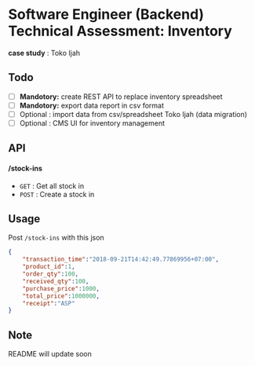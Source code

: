 # Software Engineer (Backend) Technical Assessment: Inventory

**case study** : Toko Ijah

## Todo
 - [ ] **Mandotory:** create REST API to replace inventory spreadsheet
 - [ ] **Mandotory:** export data report in csv format
 - [ ] Optional : import data from csv/spreadsheet Toko Ijah (data migration)
 - [ ] Optional : CMS UI for inventory management

## API

#### /stock-ins
* `GET` : Get all stock in
* `POST` : Create a stock in

## Usage

Post `/stock-ins` with this json
```json
{
	"transaction_time":"2018-09-21T14:42:49.77869956+07:00",
	"product_id":1,
	"order_qty":100,
	"received_qty":100,
	"purchase_price":1000,
	"total_price":1000000,
	"receipt":"ASP"
}
```

## Note
README will update soon
